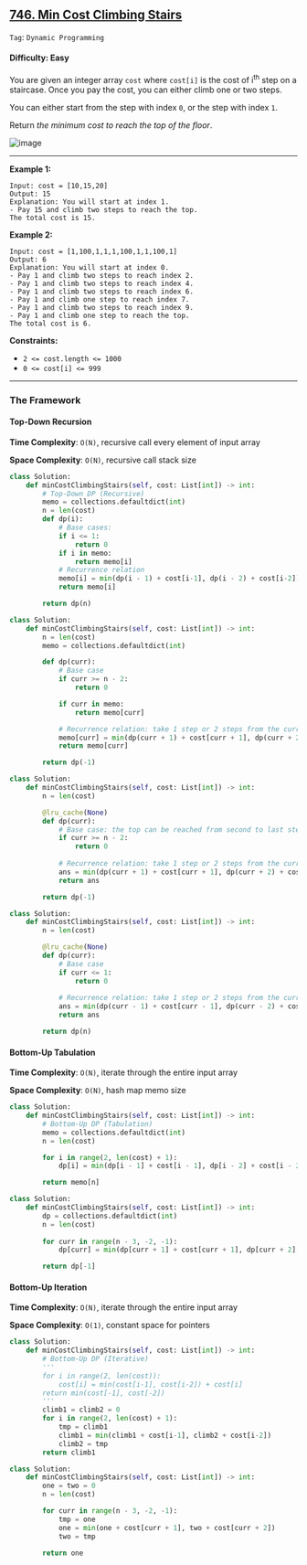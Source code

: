 ## [746. Min Cost Climbing Stairs](https://leetcode.com/problems/min-cost-climbing-stairs)

```Tag```: ```Dynamic Programming```

#### Difficulty: Easy

You are given an integer array ```cost``` where ```cost[i]``` is the cost of i<sup>th</sup> step on a staircase. Once you pay the cost, you can either climb one or two steps.

You can either start from the step with index ```0```, or the step with index ```1```.

Return _the minimum cost to reach the top of the floor_.

![image](https://user-images.githubusercontent.com/35042430/218664062-1878a5c7-f879-491d-9f0c-212c08687493.png)

---

__Example 1:__
```
Input: cost = [10,15,20]
Output: 15
Explanation: You will start at index 1.
- Pay 15 and climb two steps to reach the top.
The total cost is 15.
```

__Example 2:__
```
Input: cost = [1,100,1,1,1,100,1,1,100,1]
Output: 6
Explanation: You will start at index 0.
- Pay 1 and climb two steps to reach index 2.
- Pay 1 and climb two steps to reach index 4.
- Pay 1 and climb two steps to reach index 6.
- Pay 1 and climb one step to reach index 7.
- Pay 1 and climb two steps to reach index 9.
- Pay 1 and climb one step to reach the top.
The total cost is 6.
```

__Constraints:__

- ```2 <= cost.length <= 1000```
- ```0 <= cost[i] <= 999```

---

### The Framework

#### Top-Down Recursion

__Time Complexity__: ```O(N)```, recursive call every element of input array

__Space Complexity__: ```O(N)```, recursive call stack size

```Python
class Solution:
    def minCostClimbingStairs(self, cost: List[int]) -> int:
        # Top-Down DP (Recursive)
        memo = collections.defaultdict(int)
        n = len(cost)
        def dp(i):
            # Base cases:
            if i <= 1:
                return 0
            if i in memo:
                return memo[i]
            # Recurrence relation
            memo[i] = min(dp(i - 1) + cost[i-1], dp(i - 2) + cost[i-2])
            return memo[i]

        return dp(n)
```

```Python
class Solution:
    def minCostClimbingStairs(self, cost: List[int]) -> int:
        n = len(cost)
        memo = collections.defaultdict(int)

        def dp(curr):
            # Base case
            if curr >= n - 2:
                return 0

            if curr in memo:
                return memo[curr]

            # Recurrence relation: take 1 step or 2 steps from the current position 
            memo[curr] = min(dp(curr + 1) + cost[curr + 1], dp(curr + 2) + cost[curr + 2])
            return memo[curr]            

        return dp(-1)
```

```Python
class Solution:
    def minCostClimbingStairs(self, cost: List[int]) -> int:
        n = len(cost)

        @lru_cache(None)
        def dp(curr):
            # Base case: the top can be reached from second to last step
            if curr >= n - 2:
                return 0
            
            # Recurrence relation: take 1 step or 2 steps from the current position
            ans = min(dp(curr + 1) + cost[curr + 1], dp(curr + 2) + cost[curr + 2])
            return ans

        return dp(-1)
```

```Python
class Solution:
    def minCostClimbingStairs(self, cost: List[int]) -> int:
        n = len(cost)

        @lru_cache(None)
        def dp(curr):
            # Base case
            if curr <= 1:
                return 0
            
            # Recurrence relation: take 1 step or 2 steps from the current position
            ans = min(dp(curr - 1) + cost[curr - 1], dp(curr - 2) + cost[curr - 2])
            return ans

        return dp(n)
```

#### Bottom-Up Tabulation

__Time Complexity__: ```O(N)```, iterate through the entire input array

__Space Complexity__: ```O(N)```, hash map memo size

```Python
class Solution:
    def minCostClimbingStairs(self, cost: List[int]) -> int:
        # Bottom-Up DP (Tabulation)
        memo = collections.defaultdict(int)
        n = len(cost)

        for i in range(2, len(cost) + 1):
            dp[i] = min(dp[i - 1] + cost[i - 1], dp[i - 2] + cost[i - 2])

        return memo[n]
```

```Python
class Solution:
    def minCostClimbingStairs(self, cost: List[int]) -> int:
        dp = collections.defaultdict(int)
        n = len(cost)
        
        for curr in range(n - 3, -2, -1):
            dp[curr] = min(dp[curr + 1] + cost[curr + 1], dp[curr + 2] + cost[curr + 2])

        return dp[-1]
```

#### Bottom-Up Iteration

__Time Complexity__: ```O(N)```, iterate through the entire input array

__Space Complexity__: ```O(1)```, constant space for pointers

```Python
class Solution:
    def minCostClimbingStairs(self, cost: List[int]) -> int:
        # Bottom-Up DP (Iterative)
        '''
        for i in range(2, len(cost)):
            cost[i] = min(cost[i-1], cost[i-2]) + cost[i]
        return min(cost[-1], cost[-2])
        '''
        climb1 = climb2 = 0
        for i in range(2, len(cost) + 1):
            tmp = climb1
            climb1 = min(climb1 + cost[i-1], climb2 + cost[i-2])
            climb2 = tmp
        return climb1
```

```Python
class Solution:
    def minCostClimbingStairs(self, cost: List[int]) -> int:
        one = two = 0
        n = len(cost)

        for curr in range(n - 3, -2, -1):
            tmp = one
            one = min(one + cost[curr + 1], two + cost[curr + 2])
            two = tmp
        
        return one
```
